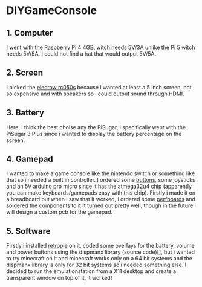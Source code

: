 # DIYGameConsole

## 1. Computer

I went with the Raspberry Pi 4 4GB, witch needs 5V/3A unlike the Pi 5 witch needs 5V/5A. I could not find a hat that would output 5V/5A.

## 2. Screen

I picked the [elecrow rc050s](https://www.elecrow.com/rc050s-hdmi-5-inch-800x480-capacitive-touch-monitor-built-in-speaker-with-backlight-control.html) because i wanted at least a 5 inch screen, not so expensive and with speakers so i could output sound through HDMI.

## 3. Battery

Here, i think the best choise any the PiSugar, i specifically went with the PiSugar 3 Plus since i wanted to display the battery percentage on the screen.

## 4. Gamepad

I wanted to make a game console like the nintendo switch or something like that so i needed a built in controller. I ordered some [buttons](https://amzn.eu/d/3mklatI), some joysticks and an 5V arduino pro micro since it has the atmega32u4 chip (apparently you can make keyboards/gamepads easy with this chip).
Firstly i made it on a breadboard but when i saw that it worked, i ordered some [perfboards](https://amzn.eu/d/5Spa3rH) and soldered the components to it
It turned out pretty well, though in the future i will design a custom pcb for the gamepad.

## 5. Software

Firstly i installed [retropie](https://retropie.org.uk/) on it, coded some overlays for the battery, volume and power buttons using the dispmanx library (source code)[], but i wanted to try minecraft on it and minecraft works only on a 64 bit systems and the dispmanx library is only for 32 bit systems so i needed something else. I decided to run the emulationstation from a X11 desktop and create a transparent window on top of it, it worked!